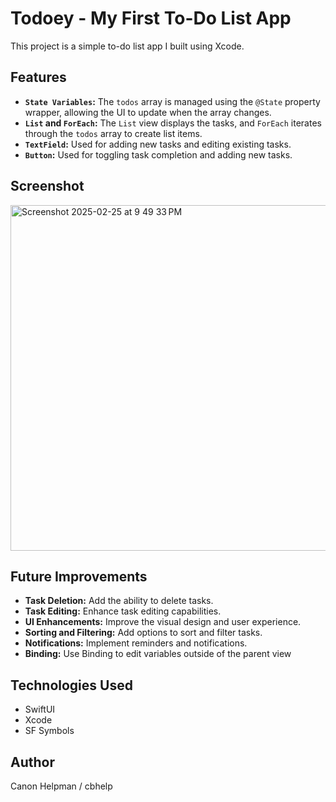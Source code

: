 # Todoey - My First To-Do List App

This project is a simple to-do list app I built using Xcode.

## Features

* **`State Variables`:** The `todos` array is managed using the `@State` property wrapper, allowing the UI to update when the array changes.
* **`List` and `ForEach`:** The `List` view displays the tasks, and `ForEach` iterates through the `todos` array to create list items.
* **`TextField`:** Used for adding new tasks and editing existing tasks.
* **`Button`:** Used for toggling task completion and adding new tasks.

## Screenshot

<img width="553" alt="Screenshot 2025-02-25 at 9 49 33 PM" src="https://github.com/user-attachments/assets/c2af2f1c-f542-4bc2-b093-94779ae3c280" />

## Future Improvements

* **Task Deletion:** Add the ability to delete tasks.
* **Task Editing:** Enhance task editing capabilities.
* **UI Enhancements:** Improve the visual design and user experience.
* **Sorting and Filtering:** Add options to sort and filter tasks.
* **Notifications:** Implement reminders and notifications.
* **Binding:** Use Binding to edit variables outside of the parent view

## Technologies Used

* SwiftUI
* Xcode
* SF Symbols

## Author

Canon Helpman / cbhelp
